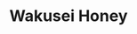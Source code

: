 --- 
title: "Wakusei Honey"
publishdate: "2019-2-4T16:48:46+02:00"
src: "https://365manga.net/manga/wakusei-honey"
image: "https://data.365manga.net/images/thumbnails/30646-wakusei-honey.jpg"
description: " Nagahara Kisara can read thoughts. Miura-kun is a popular guy, apparently normal, but with unknown feelings for all... Do Kisara unveil?"
---